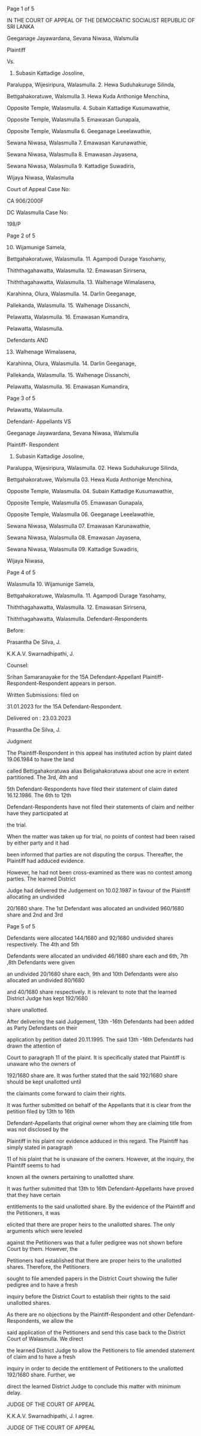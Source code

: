 Page 1 of 5

IN THE COURT OF APPEAL OF THE DEMOCRATIC SOCIALIST REPUBLIC OF SRI LANKA

Geeganage Jayawardana, Sevana Niwasa, Walsmulla

Plaintiff

Vs.

1. Subasin Kattadige Josoline,

Paraluppa, Wijesiripura, Walasmulla. 2. Hewa Suduhakuruge Silinda,

Bettgahakoratuwe, Walsmulla 3. Hewa Kuda Anthonige Menchina,

Opposite Temple, Walasmulla. 4. Subain Kattadige Kusumawathie,

Opposite Temple, Walasmulla 5. Emawasan Gunapala,

Opposite Temple, Walasmulla 6. Geeganage Leeelawathie,

Sewana Niwasa, Walasmulla 7. Emawasan Karunawathie,

Sewana Niwasa, Walasmulla 8. Emawasan Jayasena,

Sewana Niwasa, Walasmulla 9. Kattadige Suwadiris,

Wijaya Niwasa, Walasmulla

Court of Appeal Case No:

CA 906/2000F

DC Walasmulla Case No:

198/P

Page 2 of 5

10. Wijamunige Samela,

Bettgahakoratuwe, Walasmulla. 11. Agampodi Durage Yasohamy,

Thiththagahawatta, Walasmulla. 12. Emawasan Sirirsena,

Thiththagahawatta, Walasmulla. 13. Walhenage Wimalasena,

Karahinna, Olura, Walasmulla. 14. Darlin Geeganage,

Pallekanda, Walasmulla. 15. Walhenage Dissanchi,

Pelawatta, Walasmulla. 16. Emawasan Kumandira,

Pelawatta, Walasmulla.

Defendants AND

13. Walhenage Wimalasena,

Karahinna, Olura, Walasmulla. 14. Darlin Geeganage,

Pallekanda, Walasmulla. 15. Walhenage Dissanchi,

Pelawatta, Walasmulla. 16. Emawasan Kumandira,

Page 3 of 5

Pelawatta, Walasmulla.

Defendant- Appellants VS

Geeganage Jayawardana, Sevana Niwasa, Walsmulla

Plaintiff- Respondent

01. Subasin Kattadige Josoline,

Paraluppa, Wijesiripura, Walasmulla. 02. Hewa Suduhakuruge Silinda,

Bettgahakoratuwe, Walsmulla 03. Hewa Kuda Anthonige Menchina,

Opposite Temple, Walasmulla. 04. Subain Kattadige Kusumawathie,

Opposite Temple, Walasmulla 05. Emawasan Gunapala,

Opposite Temple, Walasmulla 06. Geeganage Leeelawathie,

Sewana Niwasa, Walasmulla 07. Emawasan Karunawathie,

Sewana Niwasa, Walasmulla 08. Emawasan Jayasena,

Sewana Niwasa, Walasmulla 09. Kattadige Suwadiris,

Wijaya Niwasa,

Page 4 of 5

Walasmulla 10. Wijamunige Samela,

Bettgahakoratuwe, Walasmulla. 11. Agampodi Durage Yasohamy,

Thiththagahawatta, Walasmulla. 12. Emawasan Sirirsena,

Thiththagahawatta, Walasmulla. Defendant-Respondents

Before:

Prasantha De Silva, J.

K.K.A.V. Swarnadhipathi, J.

Counsel:

Srihan Samaranayake for the 15A Defendant-Appellant Plaintiff-Respondent-Respondent appears in person.

Written Submissions: filed on

31.01.2023 for the 15A Defendant-Respondent.

Delivered on : 23.03.2023

Prasantha De Silva, J.

Judgment

The Plaintiff-Respondent in this appeal has instituted action by plaint dated 19.06.1984 to have the land

called Bettigahakoratuwa alias Beligahakoratuwa about one acre in extent partitioned. The 3rd, 4th and

5th Defendant-Respondents have filed their statement of claim dated 16.12.1986. The 6th to 12th

Defendant-Respondents have not filed their statements of claim and neither have they participated at

the trial.

When the matter was taken up for trial, no points of contest had been raised by either party and it had

been informed that parties are not disputing the corpus. Thereafter, the Plaintiff had adduced evidence.

However, he had not been cross-examined as there was no contest among parties. The learned District

Judge had delivered the Judgement on 10.02.1987 in favour of the Plaintiff allocating an undivided

20/1680 share. The 1st Defendant was allocated an undivided 960/1680 share and 2nd and 3rd

Page 5 of 5

Defendants were allocated 144/1680 and 92/1680 undivided shares respectively. The 4th and 5th

Defendants were allocated an undivided 46/1680 share each and 6th, 7th ,8th Defendants were given

an undivided 20/1680 share each, 9th and 10th Defendants were also allocated an undivided 80/1680

and 40/1680 share respectively. It is relevant to note that the learned District Judge has kept 192/1680

share unallotted.

After delivering the said Judgement, 13th -16th Defendants had been added as Party Defendants on their

application by petition dated 20.11.1995. The said 13th -16th Defendants had drawn the attention of

Court to paragraph 11 of the plaint. It is specifically stated that Plaintiff is unaware who the owners of

192/1680 share are. It was further stated that the said 192/1680 share should be kept unallotted until

the claimants come forward to claim their rights.

It was further submitted on behalf of the Appellants that it is clear from the petition filed by 13th to 16th

Defendant-Appellants that original owner whom they are claiming title from was not disclosed by the

Plaintiff in his plaint nor evidence adduced in this regard. The Plaintiff has simply stated in paragraph

11 of his plaint that he is unaware of the owners. However, at the inquiry, the Plaintiff seems to had

known all the owners pertaining to unallotted share.

It was further submitted that 13th to 16th Defendant-Appellants have proved that they have certain

entitlements to the said unallotted share. By the evidence of the Plaintiff and the Petitioners, it was

elicited that there are proper heirs to the unallotted shares. The only arguments which were leveled

against the Petitioners was that a fuller pedigree was not shown before Court by them. However, the

Petitioners had established that there are proper heirs to the unallotted shares. Therefore, the Petitioners

sought to file amended papers in the District Court showing the fuller pedigree and to have a fresh

inquiry before the District Court to establish their rights to the said unallotted shares.

As there are no objections by the Plaintiff-Respondent and other Defendant-Respondents, we allow the

said application of the Petitioners and send this case back to the District Court of Walasmulla. We direct

the learned District Judge to allow the Petitioners to file amended statement of claim and to have a fresh

inquiry in order to decide the entitlement of Petitioners to the unallotted 192/1680 share. Further, we

direct the learned District Judge to conclude this matter with minimum delay.

JUDGE OF THE COURT OF APPEAL

K.K.A.V. Swarnadhipathi, J. I agree.

JUDGE OF THE COURT OF APPEAL